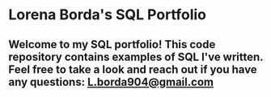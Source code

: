 # Lorena Borda's SQL Portfolio

## Welcome to my SQL portfolio! This code repository contains examples of SQL I've written. Feel free to take a look and reach out if you have any questions: L.borda904@gmail.com
